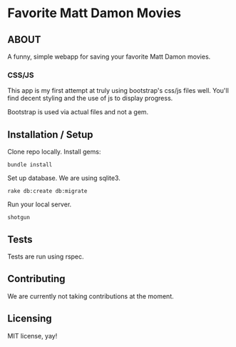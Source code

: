 Favorite Matt Damon Movies
=============

## ABOUT

A funny, simple webapp for saving your favorite Matt Damon movies.

### CSS/JS

This app is my first attempt at truly using bootstrap's css/js files well. You'll find decent styling and the use of js to display progress.

Bootstrap is used via actual files and not a gem.

## Installation / Setup

Clone repo locally. Install gems:

    bundle install

Set up database. We are using sqlite3.

    rake db:create db:migrate

Run your local server.

    shotgun

## Tests

Tests are run using rspec.

## Contributing

We are currently not taking contributions at the moment.

## Licensing

MIT license, yay!
